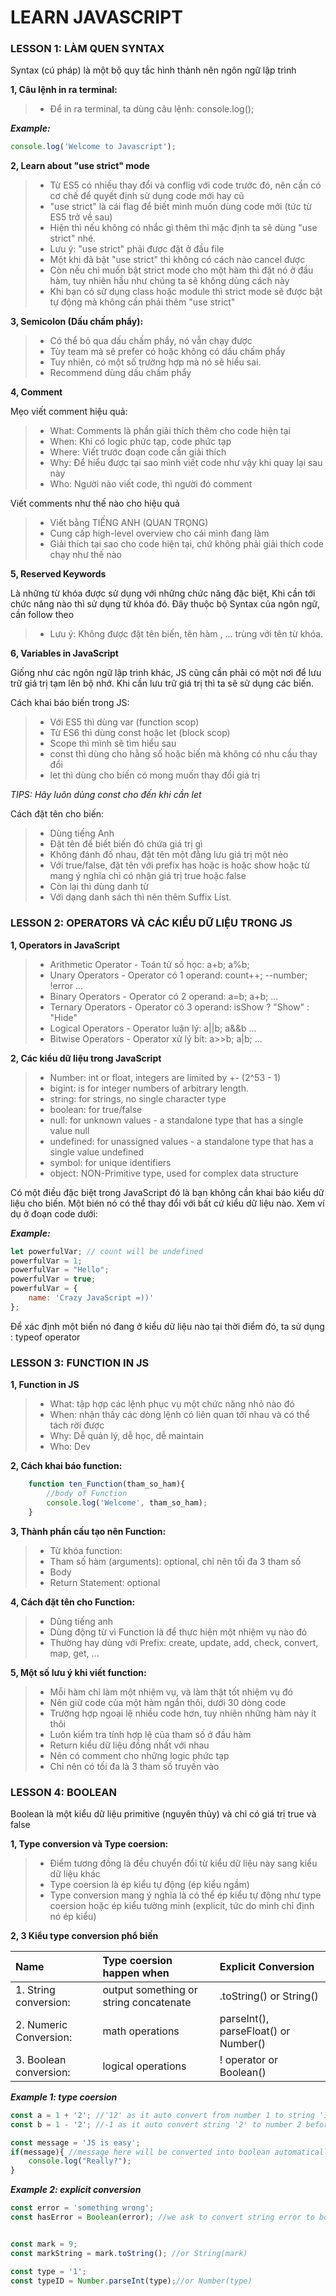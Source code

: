 # LEARN JAVASCRIPT

### LESSON 1: LÀM QUEN SYNTAX

Syntax (cú pháp) là một bộ quy tắc hình thành nên ngôn ngữ lập trình

**1, Câu lệnh in ra terminal:**

> - Để in ra terminal, ta dùng câu lệnh: console.log();

**_Example:_**

```JavaScript
console.log('Welcome to Javascript');
```

**2, Learn about "use strict" mode**

> - Từ ES5 có nhiều thay đổi và conflig với code trước đó, nên cần có cơ chế để quyết định sử dụng code mới hay cũ
> - "use strict" là cái flag để biết mình muốn dùng code mới (tức từ ES5 trở về sau)
> - Hiện thì nếu không có nhắc gì thêm thì mặc định ta sẽ dùng "use strict" nhé.
> - Lưu ý: "use strict" phải được đặt ở đầu file
> - Một khi đã bật "use strict" thì không có cách nào cancel được
> - Còn nếu chỉ muốn bật strict mode cho một hàm thì đặt nó ở đầu hàm, tuy nhiên hầu như chúng ta sẽ không dùng cách này
> - Khi bạn có sử dụng class hoặc module thì strict mode sẽ được bật tự động mà không cần phải thêm "use strict"

**3, Semicolon (Dấu chấm phẩy):**

> - Có thể bỏ qua dấu chấm phẩy, nó vẫn chạy được
> - Tùy team mà sẽ prefer có hoặc không có dấu chấm phẩy
> - Tuy nhiên, có một số trường hợp mà nó sẽ hiểu sai.
> - Recommend dùng dấu chấm phẩy

**4, Comment**

Mẹo viết comment hiệu quả:

> - What: Comments là phần giải thích thêm cho code hiện tại
> - When: Khi có logic phức tạp, code phức tạp
> - Where: Viết trước đoạn code cần giải thích
> - Why: Để hiểu được tại sao mình viết code như vậy khi quay lại sau này
> - Who: Người nào viết code, thì người đó comment

Viết comments như thế nào cho hiệu quả

> - Viết bằng TIẾNG ANH (QUAN TRỌNG)
> - Cung cấp high-level overview cho cái mình đang làm
> - Giải thích tại sao cho code hiện tại, chứ không phải giải thích code chạy như thế nào

**5, Reserved Keywords**

Là những từ khóa được sử dụng với những chức năng đặc biệt, Khi cần tới chức năng nào thì sử dụng từ khóa đó. Đây thuộc bộ Syntax của ngôn ngữ, cần follow theo

> - Lưu ý: Không được đặt tên biến, tên hàm , ... trùng với tên từ khóa.

**6, Variables in JavaScript**

Giống như các ngôn ngữ lập trình khác, JS cũng cần phải có một nơi để lưu trữ giá trị tạm lên bộ nhớ. Khi cần lưu trữ giá trị thì ta sẽ sử dụng các biến.

Cách khai báo biến trong JS:

> - Với ES5 thì dùng var (function scop)
> - Từ ES6 thì dùng const hoặc let (block scop)
> - Scope thì mình sẽ tìm hiểu sau
> - const thì dùng cho hằng số hoặc biến mà không có nhu cầu thay đổi
> - let thì dùng cho biến có mong muốn thay đổi giá trị

_TIPS: Hãy luôn dùng const cho đến khi cần let_

Cách đặt tên cho biến:

> - Dùng tiếng Anh
> - Đặt tên để biết biến đó chứa giá trị gì
> - Không đánh đố nhau, đặt tên một đằng lưu giá trị một nẻo
> - Với true/false, đặt tên với prefix has hoặc is hoặc show hoặc từ mang ý nghĩa chỉ có nhận giá trị true hoặc false
> - Còn lại thì dùng danh từ
> - Với dạng danh sách thì nên thêm Suffix List.

### LESSON 2: OPERATORS VÀ CÁC KIỂU DỮ LIỆU TRONG JS

**1, Operators in JavaScript**

> - Arithmetic Operator - Toán tử số học: a+b; a%b;
> - Unary Operators - Operator có 1 operand: count++; --number; !error ...
> - Binary Operators - Operator có 2 operand: a=b; a+b; ...
> - Ternary Operators - Operator có 3 operand: isShow ? "Show" : "Hide"
> - Logical Operators - Operator luận lý: a||b; a&&b ...
> - Bitwise Operators - Operator xử lý bit: a>>b; a|b; ...

**2, Các kiểu dữ liệu trong JavaScript**

> - Number: int or float, integers are limited by +- (2^53 - 1)
> - bigint: is for integer numbers of arbitrary length.
> - string: for strings, no single character type
> - boolean: for true/false
> - null: for unknown values - a standalone type that has a single value null
> - undefined: for unassigned values - a standalone type that has a single value undefined
> - symbol: for unique identifiers
> - object: NON-Primitive type, used for complex data structure

Có một điều đặc biệt trong JavaScript đó là bạn không cần khai báo kiểu dữ liệu cho biến. Một bién nó có thể thay đổi với bất cứ kiểu dữ liệu nào. Xem ví dụ ở đoạn code dưới:

**_Example:_**

```JavaScript
let powerfulVar; // count will be undefined
powerfulVar = 1;
powerfulVar = "Hello";
powerfulVar = true;
powerfulVar = {
    name: 'Crazy JavaScript =))'
};
```

Để xác định một biến nó đang ở kiểu dữ liệu nào tại thời điểm đó, ta sử dụng : typeof operator

### LESSON 3: FUNCTION IN JS

**1, Function in JS**

> - What: tập hợp các lệnh phục vụ một chức năng nhỏ nào đó
> - When: nhận thấy các dòng lệnh có liên quan tới nhau và có thể tách rời được
> - Why: Dễ quản lý, dễ học, dễ maintain
> - Who: Dev

**2, Cách khai báo function:**

```JavaScript
    function ten_Function(tham_so_ham){
        //body of Function
        console.log('Welcome', tham_so_ham);
    }
```

**3, Thành phần cấu tạo nên Function:**

> - Từ khóa function:
> - Tham số hàm (arguments): optional, chỉ nên tối đa 3 tham số
> - Body
> - Return Statement: optional

**4, Cách đặt tên cho Function:**

> - Dùng tiếng anh
> - Dùng động từ vì Function là để thực hiện một nhiệm vụ nào đó
> - Thường hay dùng với Prefix: create, update, add, check, convert, map, get, ...

**5, Một số lưu ý khi viết function:**

> - Mỗi hàm chỉ làm một nhiệm vụ, và làm thật tốt nhiệm vụ đó
> - Nên giữ code của một hàm ngắn thôi, dưới 30 dòng code
> - Trường hợp ngoại lệ nhiều code hơn, tuy nhiên những hàm này ít thôi
> - Luôn kiểm tra tính hợp lệ của tham số ở đầu hàm
> - Return kiểu dữ liệu đồng nhất với nhau
> - Nên có comment cho những logic phức tạp
> - Chỉ nên có tối đa là 3 tham số truyền vào

### LESSON 4: BOOLEAN

Boolean là một kiểu dữ liệu primitive (nguyên thủy) và chỉ có giá trị true và false

**1, Type conversion và Type coersion:**

> - Điểm tương đồng là đều chuyển đổi từ kiểu dữ liệu này sang kiểu dữ liệu khác
> - Type coersion là ép kiểu tự động (ép kiểu ngầm)
> - Type conversion mang ý nghĩa là có thể ép kiểu tự động như type coersion hoặc ép kiểu tường minh (explicit, tức do mình chỉ định nó ép kiểu)

**2, 3 Kiểu type conversion phổ biến**

| Name                   | Type coersion happen when              | Explicit Conversion                  |
| :--------------------- | :------------------------------------- | :----------------------------------- |
| 1. String conversion:  | output something or string concatenate | .toString() or String()              |
| 2. Numeric Conversion: | math operations                        | parseInt(), parseFloat() or Number() |
| 3. Boolean conversion: | logical operations                     | ! operator or Boolean()              |

**_Example 1: type coersion_**

```JavaScript
const a = 1 + '2'; //'12' as it auto convert from number 1 to string '1' before doing the addition
const b = 1 - '2'; //-1 as it auto convert string '2' to number 2 before doing the subtraction

const message = 'JS is easy';
if(message){ //message here will be converted into boolean automatically
    console.log("Really?");
}
```

**_Example 2: explicit conversion_**

```JavaScript
const error = 'something wrong';
const hasError = Boolean(error); //we ask to convert string error to boolean


const mark = 9;
const markString = mark.toString(); //or String(mark)

const type = '1';
const typeID = Number.parseInt(type);//or Number(type)
```
